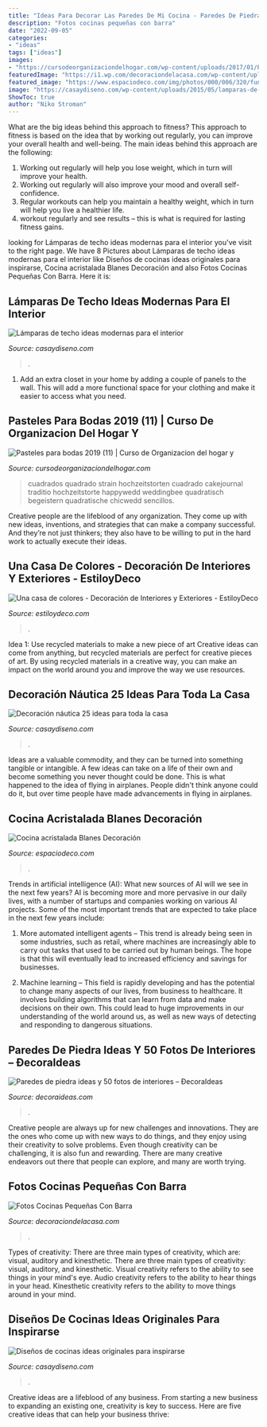 ```yaml
---
title: "Ideas Para Decorar Las Paredes De Mi Cocina - Paredes De Piedra Ideas Y 50 Fotos De Interiores – ðecoraideas"
description: "Fotos cocinas pequeñas con barra"
date: "2022-09-05"
categories:
- "ideas"
tags: ["ideas"]
images:
- "https://cursodeorganizaciondelhogar.com/wp-content/uploads/2017/01/Pasteles-para-bodas-2017-11-1.jpg"
featuredImage: "https://i1.wp.com/decoraciondelacasa.com/wp-content/uploads/2013/07/cocina-pequeña-barra-desayunador.jpg?fit=365%2C400&amp;ssl=1"
featured_image: "https://www.espaciodeco.com/img/photos/000/006/320/fundicionn121a_large.jpg"
image: "https://casaydiseno.com/wp-content/uploads/2015/05/lamparas-de-techo-ideas-modernas-comedor-abierto-cocina.jpeg"
ShowToc: true
author: "Niko Stroman"
---
```



What are the big ideas behind this approach to fitness?
This approach to fitness is based on the idea that by working out regularly, you can improve your overall health and well-being. The main ideas behind this approach are the following: 
1) Working out regularly will help you lose weight, which in turn will improve your health. 
2) Working out regularly will also improve your mood and overall self-confidence. 
3) Regular workouts can help you maintain a healthy weight, which in turn will help you live a healthier life. 
4) workout regularly and see results – this is what is required for lasting fitness gains.

	

		
looking for Lámparas de techo ideas modernas para el interior you've visit to the right page. We have 8 Pictures about Lámparas de techo ideas modernas para el interior like Diseños de cocinas ideas originales para inspirarse, Cocina acristalada Blanes Decoración and also Fotos Cocinas Pequeñas Con Barra. Here it is:
		
    
## Lámparas De Techo Ideas Modernas Para El Interior

<img loading=lazy src="https://casaydiseno.com/wp-content/uploads/2015/05/lamparas-de-techo-ideas-modernas-comedor-abierto-cocina.jpeg" onerror="this.onerror=null;this.src='https://tse4.mm.bing.net/th?id=OIP.l0WXQD76IBDQcFcZ8YHBpQHaLH&amp;pid=15.1';" alt="Lámparas de techo ideas modernas para el interior">

_Source: casaydiseno.com_

>. 

	

1. Add an extra closet in your home by adding a couple of panels to the wall. This will add a more functional space for your clothing and make it easier to access what you need.

    
## Pasteles Para Bodas 2019 (11) | Curso De Organizacion Del Hogar Y

<img loading=lazy src="https://cursodeorganizaciondelhogar.com/wp-content/uploads/2017/01/Pasteles-para-bodas-2017-11-1.jpg" onerror="this.onerror=null;this.src='https://tse2.mm.bing.net/th?id=OIP.kauTcCCUJ1uXjwYBNWgeSgHaLH&amp;pid=15.1';" alt="Pasteles para bodas 2019 (11) | Curso de Organizacion del hogar y">

_Source: cursodeorganizaciondelhogar.com_

>cuadrados quadrado strain hochzeitstorten cuadrado cakejournal traditio hochzeitstorte happywedd weddingbee quadratisch begeistern quadratische chicwedd sencillos. 

	

Creative people are the lifeblood of any organization. They come up with new ideas, inventions, and strategies that can make a company successful. And they’re not just thinkers; they also have to be willing to put in the hard work to actually execute their ideas.

    
## Una Casa De Colores - Decoración De Interiores Y Exteriores - EstiloyDeco

<img loading=lazy src="https://www.estiloydeco.com/wp-content/uploads/2010/09/casa-mucho-color-4.jpg" onerror="this.onerror=null;this.src='https://tse2.mm.bing.net/th?id=OIP.L-_mve5opG1zMGO1-rB7KgHaFj&amp;pid=15.1';" alt="Una casa de colores - Decoración de Interiores y Exteriores - EstiloyDeco">

_Source: estiloydeco.com_

>. 

	

Idea 1: Use recycled materials to make a new piece of art
Creative ideas can come from anything, but recycled materials are perfect for creative pieces of art. By using recycled materials in a creative way, you can make an impact on the world around you and improve the way we use resources.

    
## Decoración Náutica 25 Ideas Para Toda La Casa

<img loading=lazy src="https://casaydiseno.com/wp-content/uploads/2015/06/DIY-vela-decorativa-estilo-nautico-estrellas-mar.jpg" onerror="this.onerror=null;this.src='https://tse1.mm.bing.net/th?id=OIP.hGJbrm_T1lIzkTKrAIbmRQHaHI&amp;pid=15.1';" alt="Decoración náutica 25 ideas para toda la casa">

_Source: casaydiseno.com_

>. 

	

Ideas are a valuable commodity, and they can be turned into something tangible or intangible. A few ideas can take on a life of their own and become something you never thought could be done. This is what happened to the idea of flying in airplanes. People didn't think anyone could do it, but over time people have made advancements in flying in airplanes.

    
## Cocina Acristalada Blanes Decoración

<img loading=lazy src="https://www.espaciodeco.com/img/photos/000/006/320/fundicionn121a_large.jpg" onerror="this.onerror=null;this.src='https://tse2.mm.bing.net/th?id=OIP.E2c8Ga--q6lnA4igEeRsTQHaFz&amp;pid=15.1';" alt="Cocina acristalada Blanes Decoración">

_Source: espaciodeco.com_

>. 

	

Trends in artificial intelligence (AI): What new sources of AI will we see in the next few years?
AI is becoming more and more pervasive in our daily lives, with a number of startups and companies working on various AI projects. Some of the most important trends that are expected to take place in the next few years include:
1. More automated intelligent agents – This trend is already being seen in some industries, such as retail, where machines are increasingly able to carry out tasks that used to be carried out by human beings. The hope is that this will eventually lead to increased efficiency and savings for businesses.

2. Machine learning – This field is rapidly developing and has the potential to change many aspects of our lives, from business to healthcare. It involves building algorithms that can learn from data and make decisions on their own. This could lead to huge improvements in our understanding of the world around us, as well as new ways of detecting and responding to dangerous situations.

    
## Paredes De Piedra Ideas Y 50 Fotos De Interiores – ÐecoraIdeas

<img loading=lazy src="https://decoraideas.com/wp-content/uploads/2018/03/04_guetzli.jpg" onerror="this.onerror=null;this.src='https://tse1.mm.bing.net/th?id=OIP.lagwTuR-tZomvx49EikvZwAAAA&amp;pid=15.1';" alt="Paredes de piedra ideas y 50 fotos de interiores – ÐecoraIdeas">

_Source: decoraideas.com_

>. 

	

Creative people are always up for new challenges and innovations. They are the ones who come up with new ways to do things, and they enjoy using their creativity to solve problems. Even though creativity can be challenging, it is also fun and rewarding. There are many creative endeavors out there that people can explore, and many are worth trying.

    
## Fotos Cocinas Pequeñas Con Barra

<img loading=lazy src="https://i1.wp.com/decoraciondelacasa.com/wp-content/uploads/2013/07/cocina-pequeña-barra-desayunador.jpg?fit=365%2C400&amp;ssl=1" onerror="this.onerror=null;this.src='https://tse2.mm.bing.net/th?id=OIP.A2TtT9lSpFpG-m_wrzBd3QAAAA&amp;pid=15.1';" alt="Fotos Cocinas Pequeñas Con Barra">

_Source: decoraciondelacasa.com_

>. 

	

Types of creativity: There are three main types of creativity, which are: visual, auditory and kinesthetic.
There are three main types of creativity: visual, auditory, and kinesthetic. Visual creativity refers to the ability to see things in your mind's eye. Audio creativity refers to the ability to hear things in your head. Kinesthetic creativity refers to the ability to move things around in your mind.

    
## Diseños De Cocinas Ideas Originales Para Inspirarse

<img loading=lazy src="https://casaydiseno.com/wp-content/uploads/2015/12/disenos-de-cocinas-mesa-comedor-original.jpg" onerror="this.onerror=null;this.src='https://tse4.mm.bing.net/th?id=OIP.jpTMNZZ00fVyHvq_x7XVHgHaLH&amp;pid=15.1';" alt="Diseños de cocinas ideas originales para inspirarse">

_Source: casaydiseno.com_

>. 

	

Creative ideas are a lifeblood of any business. From starting a new business to expanding an existing one, creativity is key to success. Here are five creative ideas that can help your business thrive:


